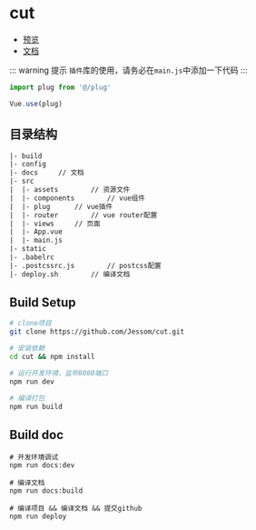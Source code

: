 # cut

- [预览](https://watasi.cn/cut/dist/)
- [文档](https://watasi.cn/cut/)

::: warning 提示
`插件`库的使用，请务必在`main.js`中添加一下代码
:::

```javascript
import plug from '@/plug'

Vue.use(plug)
```

## 目录结构
``` diff
|- build
|- config
|- docs		// 文档
|- src
|  |- assets		// 资源文件
|  |- components		// vue组件
|  |- plug		// vue插件
|  |- router		// vue router配置
|  |- views		// 页面
|  |- App.vue
|  |- main.js
|- static
|- .babelrc
|- .postcssrc.js		// postcss配置
|- deploy.sh		// 编译文档
```

## Build Setup

``` bash
# clone项目
git clone https://github.com/Jessom/cut.git

# 安装依赖
cd cut && npm install

# 运行开发环境，监听8080端口
npm run dev

# 编译打包
npm run build
```

## Build doc

``` bash{8}
# 开发环境调试
npm run docs:dev

# 编译文档
npm run docs:build

# 编译项目 && 编译文档 && 提交github
npm run deploy
```
